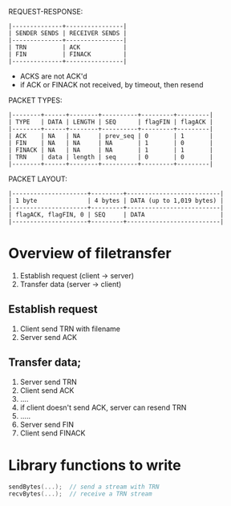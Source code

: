 REQUEST-RESPONSE:
```
|--------------+----------------|
| SENDER SENDS | RECEIVER SENDS |
|--------------+----------------|
| TRN          | ACK            |
| FIN          | FINACK         |
|--------------+----------------|
```
* ACKS are not ACK'd
* if ACK or FINACK not received, by timeout, then resend

PACKET TYPES:
```
|--------+------+--------+----------+---------+---------|
| TYPE   | DATA | LENGTH | SEQ      | flagFIN | flagACK |
|--------+------+--------+----------+---------+---------|
| ACK    | NA   | NA     | prev_seq | 0       | 1       |
| FIN    | NA   | NA     | NA       | 1       | 0       |
| FINACK | NA   | NA     | NA       | 1       | 1       |
| TRN    | data | length | seq      | 0       | 0       |
|--------+------+--------+----------+---------+---------|
```

PACKET LAYOUT:
```
|---------------------+---------+--------------------------|
| 1 byte              | 4 bytes | DATA (up to 1,019 bytes) |
|---------------------+---------+--------------------------|
| flagACK, flagFIN, 0 | SEQ     | DATA                     |
|---------------------+---------+--------------------------|
```

# Overview of filetransfer
1. Establish request (client -> server)
2. Transfer data (server -> client)

## Establish request
1. Client send TRN with filename
2. Server send ACK

## Transfer data;
1. Server send TRN
2. Client send ACK
3. ....
4. if client doesn't send ACK, server can resend TRN
5. .....
6. Server send FIN
7. Client send FINACK


# Library functions to write
```c
sendBytes(...);  // send a stream with TRN
recvBytes(...);  // receive a TRN stream
```
